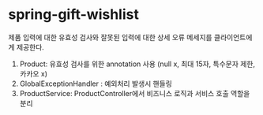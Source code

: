 # spring-gift-wishlist

제품 입력에 대한 유효성 검사와 잘못된 입력에 대한 상세 오류 메세지를 클라이언트에게 제공한다.

1. Product: 유효성 검사를 위한 annotation 사용 (null x, 최대 15자, 특수문자 제한, 카카오 x)
2. GlobalExceptionHandler : 예외처리 발생시 핸들링
3. ProductService: ProductController에서 비즈니스 로직과 서비스 호출 역할을 분리